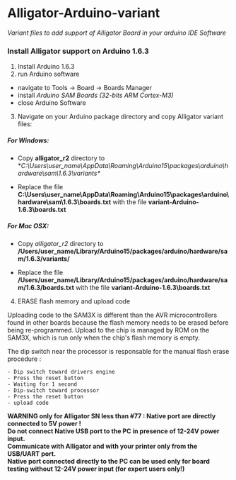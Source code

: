 # Alligator-Arduino-variant

*Variant files to add support of Alligator Board in your arduino IDE Software*

### Install Alligator support on Arduino 1.6.3

1. Install Arduino 1.6.3
2. run Arduino software
  - navigate to Tools -> Board -> Boards Manager 
  - install *Arduino SAM Boards (32-bits ARM Cortex-M3)*
  - close Arduino Software
3. Navigate on your Arduino package directory and copy Alligator variant files:

  ##### For Windows:
  - Copy **alligator_r2** directory to 
  **C:\Users\user_name\AppData\Roaming\Arduino15\packages\arduino\hardware\sam\1.6.3\variants\**

  - Replace the file **C:\Users\user_name\AppData\Roaming\Arduino15\packages\arduino\hardware\sam\1.6.3\boards.txt**
    with the file **variant-Arduino-1.6.3\boards.txt**

  ##### For Mac OSX:
  - Copy *alligator_r2* directory to 
  **/Users/user_name/Library/Arduino15/packages/arduino/hardware/sam/1.6.3/variants/**

  - Replace the file **/Users/user_name/Library/Arduino15/packages/arduino/hardware/sam/1.6.3/boards.txt**
    with the file **variant-Arduino-1.6.3\boards.txt**
  
4. ERASE flash memory and upload code

  Uploading code to the SAM3X is different than the AVR microcontrollers found in other boards because the flash memory   needs to be erased before being re-programmed. Upload to the chip is managed by ROM on the SAM3X, which is run only when the chip's flash memory is empty.

  The dip switch near the processor is responsable for the manual flash erase procedure :

    - Dip switch toward drivers engine
    - Press the reset button
    - Waiting for 1 second
    - Dip-switch toward processor
    - Press the reset button
    - upload code



  
 **WARNING only for Alligator SN less than #77 : Native port are directly connected to 5V power !** <br>
 **Do not connect Native USB port to the PC in presence of 12-24V power input.** <br>
 **Communicate with Alligator and with your printer only from the USB/UART port.** <br>
 **Native port connected directly to the PC can be used only for board testing without 12-24V power input (for expert users only!)**
